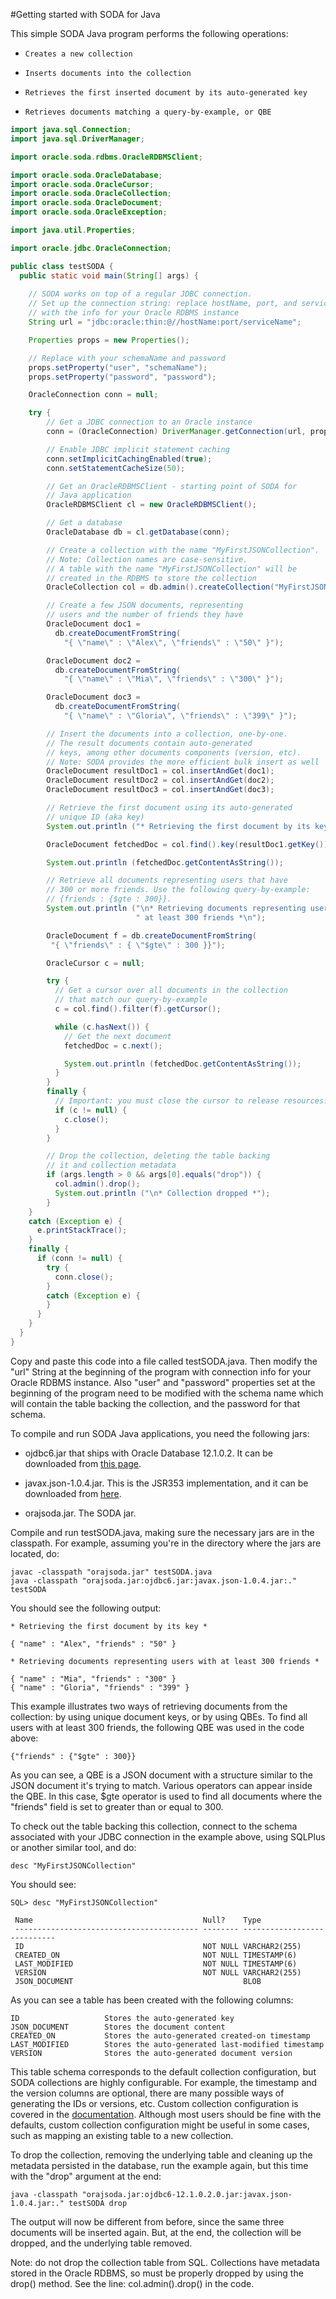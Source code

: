 #Getting started with SODA for Java

This simple SODA Java program performs the following operations:

*     Creates a new collection
*     Inserts documents into the collection
*     Retrieves the first inserted document by its auto-generated key
*     Retrieves documents matching a query-by-example, or QBE

```java
import java.sql.Connection;
import java.sql.DriverManager;

import oracle.soda.rdbms.OracleRDBMSClient;

import oracle.soda.OracleDatabase;
import oracle.soda.OracleCursor;
import oracle.soda.OracleCollection;
import oracle.soda.OracleDocument;
import oracle.soda.OracleException;

import java.util.Properties;

import oracle.jdbc.OracleConnection;

public class testSODA {
  public static void main(String[] args) {
   
    // SODA works on top of a regular JDBC connection.
    // Set up the connection string: replace hostName, port, and serviceName
    // with the info for your Oracle RDBMS instance
    String url = "jdbc:oracle:thin:@//hostName:port/serviceName";

    Properties props = new Properties();

    // Replace with your schemaName and password
    props.setProperty("user", "schemaName");
    props.setProperty("password", "password");

    OracleConnection conn = null;

    try {
        // Get a JDBC connection to an Oracle instance
        conn = (OracleConnection) DriverManager.getConnection(url, props);

        // Enable JDBC implicit statement caching
        conn.setImplicitCachingEnabled(true);
        conn.setStatementCacheSize(50);

        // Get an OracleRDBMSClient - starting point of SODA for 
        // Java application
        OracleRDBMSClient cl = new OracleRDBMSClient();

        // Get a database
        OracleDatabase db = cl.getDatabase(conn);

        // Create a collection with the name "MyFirstJSONCollection".
        // Note: Collection names are case-sensitive.
        // A table with the name "MyFirstJSONCollection" will be
        // created in the RDBMS to store the collection
        OracleCollection col = db.admin().createCollection("MyFirstJSONCollection");

        // Create a few JSON documents, representing
        // users and the number of friends they have
        OracleDocument doc1 =
          db.createDocumentFromString(
            "{ \"name\" : \"Alex\", \"friends\" : \"50\" }");

        OracleDocument doc2 =
          db.createDocumentFromString(
            "{ \"name\" : \"Mia\", \"friends\" : \"300\" }");

        OracleDocument doc3 =
          db.createDocumentFromString(
            "{ \"name\" : \"Gloria\", \"friends\" : \"399\" }");

        // Insert the documents into a collection, one-by-one.
        // The result documents contain auto-generated 
        // keys, among other documents components (version, etc).
        // Note: SODA provides the more efficient bulk insert as well
        OracleDocument resultDoc1 = col.insertAndGet(doc1);
        OracleDocument resultDoc2 = col.insertAndGet(doc2);
        OracleDocument resultDoc3 = col.insertAndGet(doc3);

        // Retrieve the first document using its auto-generated
        // unique ID (aka key)
        System.out.println ("* Retrieving the first document by its key *\n");

        OracleDocument fetchedDoc = col.find().key(resultDoc1.getKey()).getOne();

        System.out.println (fetchedDoc.getContentAsString());

        // Retrieve all documents representing users that have
        // 300 or more friends. Use the following query-by-example:
        // {friends : {$gte : 300}}.
        System.out.println ("\n* Retrieving documents representing users with" +
                            " at least 300 friends *\n");

        OracleDocument f = db.createDocumentFromString(
         "{ \"friends\" : { \"$gte\" : 300 }}");

        OracleCursor c = null;

        try {
          // Get a cursor over all documents in the collection
          // that match our query-by-example
          c = col.find().filter(f).getCursor();

          while (c.hasNext()) {
            // Get the next document
            fetchedDoc = c.next();

            System.out.println (fetchedDoc.getContentAsString());
          }
        }
        finally {
          // Important: you must close the cursor to release resources!
          if (c != null) {
            c.close();
          }
        }

        // Drop the collection, deleting the table backing
        // it and collection metadata
        if (args.length > 0 && args[0].equals("drop")) {
          col.admin().drop();
          System.out.println ("\n* Collection dropped *");
        }
    }
    catch (Exception e) {
      e.printStackTrace();
    }
    finally {
      if (conn != null) {
        try {
          conn.close();
        }
        catch (Exception e) {
        }
      }
    }
  }
}
```

Copy and paste this code into a file called testSODA.java. Then modify the "url" String at the beginning of the program with connection info for your Oracle RDBMS instance. Also "user" and "password" properties set at the beginning of the program need to be modified with the schema name which will contain the table backing the collection, and the password for that schema.

To compile and run SODA Java applications, you need the following jars:

*    ojdbc6.jar that ships with Oracle Database 12.1.0.2. It can be downloaded from [this page](http://www.oracle.com/technetwork/database/features/jdbc/default-2280470.html).

*    javax.json-1.0.4.jar. This is the JSR353 implementation, and it can be downloaded from [here](http://search.maven.org/remotecontent?filepath=org/glassfish/javax.json/1.0.4/javax.json-1.0.4.jar).

*    orajsoda.jar. The SODA jar.

Compile and run testSODA.java, making sure the necessary jars are in the classpath. For example, assuming you're in the directory where the jars are located, do:

    javac -classpath "orajsoda.jar" testSODA.java
    java -classpath "orajsoda.jar:ojdbc6.jar:javax.json-1.0.4.jar:." testSODA

You should see the following output:

    * Retrieving the first document by its key *

    { "name" : "Alex", "friends" : "50" }

    * Retrieving documents representing users with at least 300 friends *

    { "name" : "Mia", "friends" : "300" }
    { "name" : "Gloria", "friends" : "399" }

This example illustrates two ways of retrieving documents from the collection: by using unique document keys, or by using QBEs. To find all users with at least 300 friends, the following QBE was used in the code above:

    {"friends" : {"$gte" : 300}}

As you can see, a QBE is a JSON document with a structure similar to the JSON document it's trying to match. Various operators can appear inside the QBE. In this case, $gte operator is used to find all documents where the "friends" field is set to greater than or equal to 300.

To check out the table backing this collection, connect to the schema associated with your JDBC connection in the example above, using SQLPlus or another similar tool, and do:

    desc "MyFirstJSONCollection"

You should see:

    SQL> desc "MyFirstJSONCollection"

     Name                                      Null?    Type
     ----------------------------------------- -------- ----------------------------
     ID                                        NOT NULL VARCHAR2(255)
     CREATED_ON                                NOT NULL TIMESTAMP(6)
     LAST_MODIFIED                             NOT NULL TIMESTAMP(6)
     VERSION                                   NOT NULL VARCHAR2(255)
     JSON_DOCUMENT                                      BLOB

As you can see a table has been created with the following columns:

    ID                   Stores the auto-generated key
    JSON_DOCUMENT        Stores the document content
    CREATED_ON           Stores the auto-generated created-on timestamp
    LAST_MODIFIED        Stores the auto-generated last-modified timestamp
    VERSION              Stores the auto-generated document version

This table schema corresponds to the default collection configuration, but SODA collections are highly configurable. For example, the timestamp and the version columns are optional, there are many possible ways of generating the IDs or versions, etc. Custom collection configuration is covered in the [documentation](http://docs.oracle.com/cd/E63251_01/doc.12/e58124/soda.htm#ADSDA192). Although most users should be fine with the defaults, custom collection configuration might be useful in some cases, such as mapping an existing table to a new collection.

To drop the collection, removing the underlying table and cleaning up the metadata persisted in the database, run the example again, but this time with the "drop" argument at the end:

    java -classpath "orajsoda.jar:ojdbc6-12.1.0.2.0.jar:javax.json-1.0.4.jar:." testSODA drop

The output will now be different from before, since the same three documents will be inserted again. But, at the end, the collection will be dropped, and the underlying table removed.

Note: do not drop the collection table from SQL.  Collections have metadata stored in the Oracle RDBMS, so must be properly dropped by using the drop() method. See the line: col.admin().drop() in the code.
